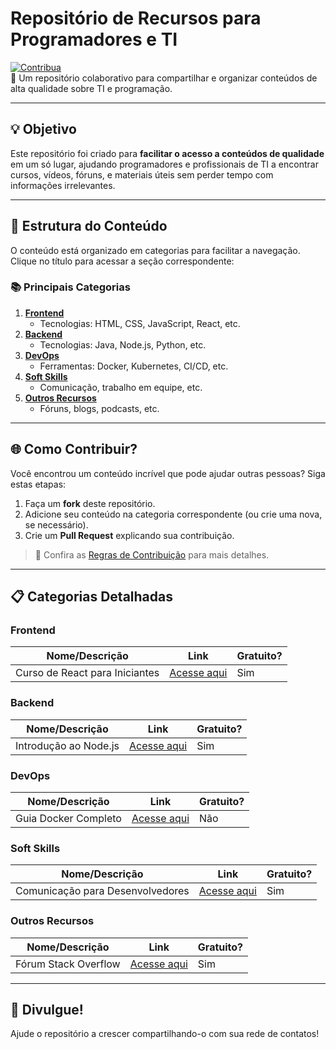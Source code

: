 # **Repositório de Recursos para Programadores e TI**  
[![Contribua](https://img.shields.io/badge/Contribua%20aqui-Brightgreen)](./CONTRIBUTING.md)  
🌟 Um repositório colaborativo para compartilhar e organizar conteúdos de alta qualidade sobre TI e programação.  

---

## **💡 Objetivo**  
Este repositório foi criado para **facilitar o acesso a conteúdos de qualidade** em um só lugar, ajudando programadores e profissionais de TI a encontrar cursos, vídeos, fóruns, e materiais úteis sem perder tempo com informações irrelevantes.

---

## **📂 Estrutura do Conteúdo**  
O conteúdo está organizado em categorias para facilitar a navegação. Clique no título para acessar a seção correspondente:  

### **📚 Principais Categorias**  
1. **[Frontend](#frontend)**  
   - Tecnologias: HTML, CSS, JavaScript, React, etc.  
2. **[Backend](#backend)**  
   - Tecnologias: Java, Node.js, Python, etc.  
3. **[DevOps](#devops)**  
   - Ferramentas: Docker, Kubernetes, CI/CD, etc.  
4. **[Soft Skills](#soft-skills)**  
   - Comunicação, trabalho em equipe, etc.  
5. **[Outros Recursos](#outros-recursos)**  
   - Fóruns, blogs, podcasts, etc.  

---

## **🌐 Como Contribuir?**  
Você encontrou um conteúdo incrível que pode ajudar outras pessoas? Siga estas etapas:  
1. Faça um **fork** deste repositório.  
2. Adicione seu conteúdo na categoria correspondente (ou crie uma nova, se necessário).  
3. Crie um **Pull Request** explicando sua contribuição.  

> 📖 Confira as [Regras de Contribuição](./CONTRIBUTING.md) para mais detalhes.  

---

## **📋 Categorias Detalhadas**  

### **Frontend**  
| Nome/Descrição  | Link | Gratuito? |  
|------------------|------|-----------|  
| Curso de React para Iniciantes | [Acesse aqui](https://exemplo.com/react-curso) | Sim |  

### **Backend**  
| Nome/Descrição  | Link | Gratuito? |  
|------------------|------|-----------|  
| Introdução ao Node.js | [Acesse aqui](https://exemplo.com/node-intro) | Sim |  

### **DevOps**  
| Nome/Descrição  | Link | Gratuito? |  
|------------------|------|-----------|  
| Guia Docker Completo | [Acesse aqui](https://exemplo.com/docker-guia) | Não |  

### **Soft Skills**  
| Nome/Descrição  | Link | Gratuito? |  
|------------------|------|-----------|  
| Comunicação para Desenvolvedores | [Acesse aqui](https://exemplo.com/comunicacao) | Sim |  

### **Outros Recursos**  
| Nome/Descrição  | Link | Gratuito? |  
|------------------|------|-----------|  
| Fórum Stack Overflow | [Acesse aqui](https://stackoverflow.com) | Sim |  

---

## **📢 Divulgue!**  
Ajude o repositório a crescer compartilhando-o com sua rede de contatos!  
